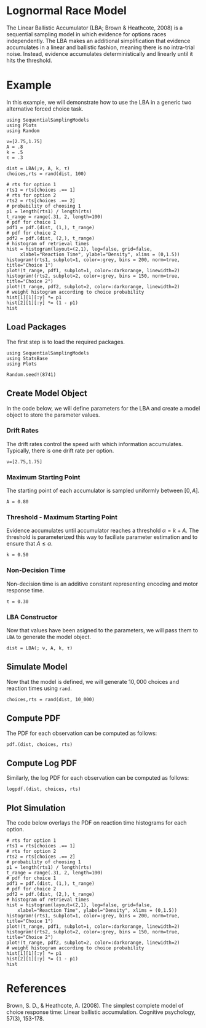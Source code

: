 # Lognormal Race Model

The Linear Ballistic Accumulator (LBA; Brown & Heathcote, 2008) is a sequential sampling model in which evidence for options races independently. The LBA makes an additional simplification that evidence accumulates in a linear and ballistic fashion, meaning there is no intra-trial noise. Instead, evidence accumulates deterministically and linearly until it hits the threshold.

# Example
In this example, we will demonstrate how to use the LBA in a generic two alternative forced choice task. 
```@setup lba
using SequentialSamplingModels
using Plots
using Random

ν=[2.75,1.75]
A = .8
k = .5
τ = .3

dist = LBA(;ν, A, k, τ) 
choices,rts = rand(dist, 100)

# rts for option 1
rts1 = rts[choices .== 1]
# rts for option 2 
rts2 = rts[choices .== 2]
# probability of choosing 1
p1 = length(rts1) / length(rts)
t_range = range(.31, 2, length=100)
# pdf for choice 1
pdf1 = pdf.(dist, (1,), t_range)
# pdf for choice 2
pdf2 = pdf.(dist, (2,), t_range)
# histogram of retrieval times
hist = histogram(layout=(2,1), leg=false, grid=false,
     xlabel="Reaction Time", ylabel="Density", xlims = (0,1.5))
histogram!(rts1, subplot=1, color=:grey, bins = 200, norm=true, title="Choice 1")
plot!(t_range, pdf1, subplot=1, color=:darkorange, linewidth=2)
histogram!(rts2, subplot=2, color=:grey, bins = 150, norm=true, title="Choice 2")
plot!(t_range, pdf2, subplot=2, color=:darkorange, linewidth=2)
# weight histogram according to choice probability
hist[1][1][:y] *= p1
hist[2][1][:y] *= (1 - p1)
hist
```

## Load Packages
The first step is to load the required packages.

```@example lba
using SequentialSamplingModels
using StatsBase
using Plots

Random.seed!(8741)
```
## Create Model Object
In the code below, we will define parameters for the LBA and create a model object to store the parameter values. 

### Drift Rates

The drift rates control the speed with which information accumulates. Typically, there is one drift rate per option. 

```@example lba
ν=[2.75,1.75]
```

### Maximum Starting Point

The starting point of each accumulator is sampled uniformly between $[0,A]$.

```@example lba 
A = 0.80
```
### Threshold - Maximum Starting Point

Evidence accumulates until accumulator reaches a threshold $\alpha = k +A$. The threshold is parameterized this way to faciliate parameter estimation and to ensure that $A \le \alpha$.
```@example lba 
k = 0.50
```
### Non-Decision Time

Non-decision time is an additive constant representing encoding and motor response time. 
```@example lba 
τ = 0.30
```
### LBA Constructor 

Now that values have been asigned to the parameters, we will pass them to `LBA` to generate the model object.

```@example lba 
dist = LBA(; ν, A, k, τ) 
```
## Simulate Model

Now that the model is defined, we will generate $10,000$ choices and reaction times using `rand`. 

 ```@example lba 
 choices,rts = rand(dist, 10_000)
```
## Compute PDF
The PDF for each observation can be computed as follows:
 ```@example lba 
pdf.(dist, choices, rts)
```

## Compute Log PDF
Similarly, the log PDF for each observation can be computed as follows:

 ```@example lba 
logpdf.(dist, choices, rts)
```

## Plot Simulation
The code below overlays the PDF on reaction time histograms for each option.
 ```@example lba 
# rts for option 1
rts1 = rts[choices .== 1]
# rts for option 2 
rts2 = rts[choices .== 2]
# probability of choosing 1
p1 = length(rts1) / length(rts)
t_range = range(.31, 2, length=100)
# pdf for choice 1
pdf1 = pdf.(dist, (1,), t_range)
# pdf for choice 2
pdf2 = pdf.(dist, (2,), t_range)
# histogram of retrieval times
hist = histogram(layout=(2,1), leg=false, grid=false,
     xlabel="Reaction Time", ylabel="Density", xlims = (0,1.5))
histogram!(rts1, subplot=1, color=:grey, bins = 200, norm=true, title="Choice 1")
plot!(t_range, pdf1, subplot=1, color=:darkorange, linewidth=2)
histogram!(rts2, subplot=2, color=:grey, bins = 150, norm=true, title="Choice 2")
plot!(t_range, pdf2, subplot=2, color=:darkorange, linewidth=2)
# weight histogram according to choice probability
hist[1][1][:y] *= p1
hist[2][1][:y] *= (1 - p1)
hist
```
# References

Brown, S. D., & Heathcote, A. (2008). The simplest complete model of choice response time: Linear ballistic accumulation. Cognitive psychology, 57(3), 153-178.